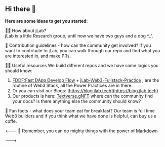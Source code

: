 ## Hi there 👋

**Here are some ideas to get you started:**

🙋‍♀️ How about jLab?  
jLab is a little Research group, until now we have two guys and a dog ^_^.

🌈 Contribution guidelines - how can the community get involved?
If you want to contribute to jLab, you can walk through our repo and find what you are interested in, and make PRs.

👩‍💻 Useful resources 
We build different repos and we have some logics you should know:
1. [FDDF:Fast DApp Develop Flow](https://github.com/jLab-tech/FDDF) + [jLab-Web3-Fullstack-Practice](https://github.com/jLab-tech/jLab-Web3-Fullstack-Practice) , are the routine of Web3 Stack, all the Power Practices are in there.
3. Or you can visit our Blogs: [https://blog.jlab.tech](https://blog.jlab.tech)
4. Our products is here: [Textverse](https://textverse.org),[gNFT]()
where can the community find your docs? Is there anything else the community should know?

🍿 Fun facts - what does your team eat for breakfast?
Our team is full time Web3 builders and if you think what we have done is helpful, can buy us a coffe.

<---
🧙 Remember, you can do mighty things with the power of [Markdown](https://docs.github.com/github/writing-on-github/getting-started-with-writing-and-formatting-on-github/basic-writing-and-formatting-syntax)

--->
